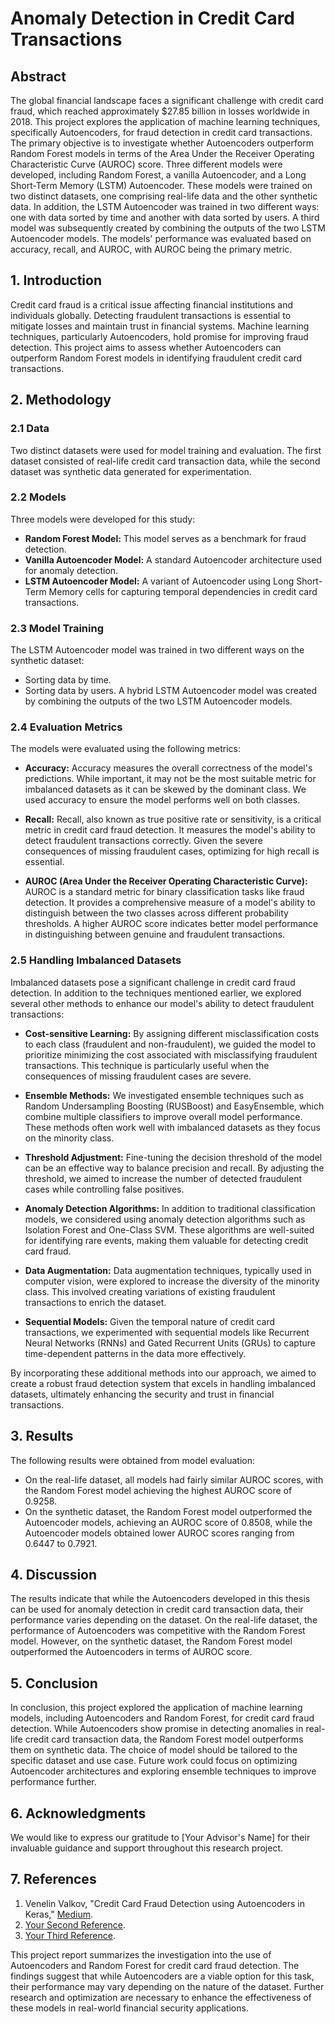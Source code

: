 # Anomaly Detection in Credit Card Transactions

## Abstract
The global financial landscape faces a significant challenge with credit card fraud, which reached approximately $27.85 billion in losses worldwide in 2018. This project explores the application of machine learning techniques, specifically Autoencoders, for fraud detection in credit card transactions. The primary objective is to investigate whether Autoencoders outperform Random Forest models in terms of the Area Under the Receiver Operating Characteristic Curve (AUROC) score. Three different models were developed, including Random Forest, a vanilla Autoencoder, and a Long Short-Term Memory (LSTM) Autoencoder. These models were trained on two distinct datasets, one comprising real-life data and the other synthetic data. In addition, the LSTM Autoencoder was trained in two different ways: one with data sorted by time and another with data sorted by users. A third model was subsequently created by combining the outputs of the two LSTM Autoencoder models. The models' performance was evaluated based on accuracy, recall, and AUROC, with AUROC being the primary metric.

## 1. Introduction
Credit card fraud is a critical issue affecting financial institutions and individuals globally. Detecting fraudulent transactions is essential to mitigate losses and maintain trust in financial systems. Machine learning techniques, particularly Autoencoders, hold promise for improving fraud detection. This project aims to assess whether Autoencoders can outperform Random Forest models in identifying fraudulent credit card transactions.

## 2. Methodology
### 2.1 Data
Two distinct datasets were used for model training and evaluation. The first dataset consisted of real-life credit card transaction data, while the second dataset was synthetic data generated for experimentation.

### 2.2 Models
Three models were developed for this study:
- **Random Forest Model:** This model serves as a benchmark for fraud detection.
- **Vanilla Autoencoder Model:** A standard Autoencoder architecture used for anomaly detection.
- **LSTM Autoencoder Model:** A variant of Autoencoder using Long Short-Term Memory cells for capturing temporal dependencies in credit card transactions.

### 2.3 Model Training
The LSTM Autoencoder model was trained in two different ways on the synthetic dataset:
- Sorting data by time.
- Sorting data by users.
A hybrid LSTM Autoencoder model was created by combining the outputs of the two LSTM Autoencoder models.

### 2.4 Evaluation Metrics
The models were evaluated using the following metrics:

- **Accuracy:** Accuracy measures the overall correctness of the model's predictions. While important, it may not be the most suitable metric for imbalanced datasets as it can be skewed by the dominant class. We used accuracy to ensure the model performs well on both classes.

- **Recall:** Recall, also known as true positive rate or sensitivity, is a critical metric in credit card fraud detection. It measures the model's ability to detect fraudulent transactions correctly. Given the severe consequences of missing fraudulent cases, optimizing for high recall is essential.

- **AUROC (Area Under the Receiver Operating Characteristic Curve):** AUROC is a standard metric for binary classification tasks like fraud detection. It provides a comprehensive measure of a model's ability to distinguish between the two classes across different probability thresholds. A higher AUROC score indicates better model performance in distinguishing between genuine and fraudulent transactions.

### 2.5 Handling Imbalanced Datasets
Imbalanced datasets pose a significant challenge in credit card fraud detection. In addition to the techniques mentioned earlier, we explored several other methods to enhance our model's ability to detect fraudulent transactions:

- **Cost-sensitive Learning:** By assigning different misclassification costs to each class (fraudulent and non-fraudulent), we guided the model to prioritize minimizing the cost associated with misclassifying fraudulent transactions. This technique is particularly useful when the consequences of missing fraudulent cases are severe.

- **Ensemble Methods:** We investigated ensemble techniques such as Random Undersampling Boosting (RUSBoost) and EasyEnsemble, which combine multiple classifiers to improve overall model performance. These methods often work well with imbalanced datasets as they focus on the minority class.

- **Threshold Adjustment:** Fine-tuning the decision threshold of the model can be an effective way to balance precision and recall. By adjusting the threshold, we aimed to increase the number of detected fraudulent cases while controlling false positives.

- **Anomaly Detection Algorithms:** In addition to traditional classification models, we considered using anomaly detection algorithms such as Isolation Forest and One-Class SVM. These algorithms are well-suited for identifying rare events, making them valuable for detecting credit card fraud.

- **Data Augmentation:** Data augmentation techniques, typically used in computer vision, were explored to increase the diversity of the minority class. This involved creating variations of existing fraudulent transactions to enrich the dataset.

- **Sequential Models:** Given the temporal nature of credit card transactions, we experimented with sequential models like Recurrent Neural Networks (RNNs) and Gated Recurrent Units (GRUs) to capture time-dependent patterns in the data more effectively.

By incorporating these additional methods into our approach, we aimed to create a robust fraud detection system that excels in handling imbalanced datasets, ultimately enhancing the security and trust in financial transactions.

## 3. Results
The following results were obtained from model evaluation:
- On the real-life dataset, all models had fairly similar AUROC scores, with the Random Forest model achieving the highest AUROC score of 0.9258.
- On the synthetic dataset, the Random Forest model outperformed the Autoencoder models, achieving an AUROC score of 0.8508, while the Autoencoder models obtained lower AUROC scores ranging from 0.6447 to 0.7921.

## 4. Discussion
The results indicate that while the Autoencoders developed in this thesis can be used for anomaly detection in credit card transaction data, their performance varies depending on the dataset. On the real-life dataset, the performance of Autoencoders was competitive with the Random Forest model. However, on the synthetic dataset, the Random Forest model outperformed the Autoencoders in terms of AUROC score.

## 5. Conclusion
In conclusion, this project explored the application of machine learning models, including Autoencoders and Random Forest, for credit card fraud detection. While Autoencoders show promise in detecting anomalies in real-life credit card transaction data, the Random Forest model outperforms them on synthetic data. The choice of model should be tailored to the specific dataset and use case. Future work could focus on optimizing Autoencoder architectures and exploring ensemble techniques to improve performance further.

## 6. Acknowledgments
We would like to express our gratitude to [Your Advisor's Name] for their invaluable guidance and support throughout this research project.

## 7. References
1. Venelin Valkov, "Credit Card Fraud Detection using Autoencoders in Keras," [Medium](https://venelinvalkov.medium.com/credit-card-fraud-detection-using-autoencoders-in-keras-tensorflow-for-hackers-part-vii-20e0c85301bd).
2. [Your Second Reference](https://www.diva-portal.org/smash/get/diva2:1466914/FULLTEXT01.pdf).
3. [Your Third Reference](https://towardsdatascience.com/applying-anomaly-detection-with-autoencoders-to-fraud-detection-feaaee6b5b09).

This project report summarizes the investigation into the use of Autoencoders and Random Forest for credit card fraud detection. The findings suggest that while Autoencoders are a viable option for this task, their performance may vary depending on the nature of the dataset. Further research and optimization are necessary to enhance the effectiveness of these models in real-world financial security applications.
